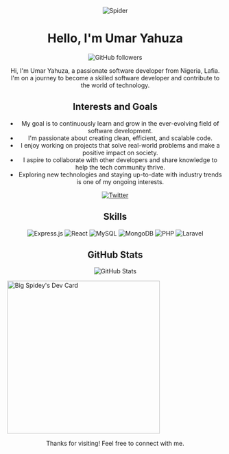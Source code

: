 <!-- Title -->
<p align="center">
<img src="https://img.shields.io/badge/🕷️-Spider-black?style=for-the-badge" alt="Spider" />

</p>

<h1 align="center">Hello, I'm Umar Yahuza</h1>

<!-- Badges (e.g., GitHub followers, stars, contributions) -->
<p align="center">
    <img src="https://img.shields.io/github/followers/iconicspidey?style=social" alt="GitHub followers" />
</p>


<!-- About Me -->
<p align="center">
    Hi, I'm Umar Yahuza, a passionate software developer from Nigeria, Lafia. I'm on a journey to become a skilled software developer and contribute to the world of technology.
</p>

<!-- Interests and Goals -->
<h2 align="center">Interests and Goals</h2>
<ul align="center">
    <li>My goal is to continuously learn and grow in the ever-evolving field of software development.</li>
    <li>I'm passionate about creating clean, efficient, and scalable code.</li>
    <li>I enjoy working on projects that solve real-world problems and make a positive impact on society.</li>
    <li>I aspire to collaborate with other developers and share knowledge to help the tech community thrive.</li>
    <li>Exploring new technologies and staying up-to-date with industry trends is one of my ongoing interests.</li>
    <!-- Add more of your interests and goals as a software developer -->
</ul>

<!-- Interests and Goals -->



<!-- Social Media Links -->
<p align="center">
    <a href="https://twitter.com/iconicspidey" target="_blank" rel="noopener noreferrer">
        <img src="https://img.shields.io/badge/-Twitter-1DA1F2?style=for-the-badge&logo=Twitter&logoColor=white" alt="Twitter" />
    </a>
</p>

<h2 align="center">Skills</h2>
<p align="center">
  <img src="https://img.shields.io/badge/Express.js-%2343853D?style=for-the-badge&logo=express&logoColor=white" alt="Express.js" />
<img src="https://img.shields.io/badge/React-%2361DAFB?style=for-the-badge&logo=react&logoColor=white" alt="React" />
<img src="https://img.shields.io/badge/MySQL-%234479A1?style=for-the-badge&logo=mysql&logoColor=white" alt="MySQL" />
<img src="https://img.shields.io/badge/MongoDB-%234ea94b?style=for-the-badge&logo=mongodb&logoColor=white" alt="MongoDB" />
<img src="https://img.shields.io/badge/PHP-%23777BB4?style=for-the-badge&logo=php&logoColor=white" alt="PHP" />
<img src="https://img.shields.io/badge/Laravel-%23FF2D20?style=for-the-badge&logo=laravel&logoColor=white" alt="Laravel" />

</p>
<!-- GitHub Stats -->
<h2 align="center">GitHub Stats</h2>
<p align="center">
    <img src="https://github-readme-stats.vercel.app/api?username=iconicspidey&show_icons=true&theme=dark" alt="GitHub Stats" />
</p>

<a href="https://app.daily.dev/bigspidey"><img src="https://api.daily.dev/devcards/v2/zFjc40R4Dy4GXshN45SNF.png?type=default&r=0gt" width="356" alt="Big Spidey's Dev Card"/></a>

<!-- Footer -->
<p align="center">
    Thanks for visiting! Feel free to connect with me.
</p>
